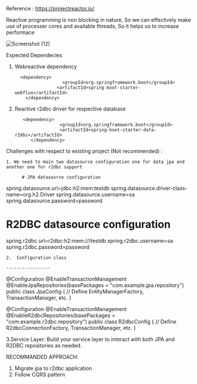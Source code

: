 Reference : https://projectreactor.io/

  Reactive programming is non blocking in nature, So we can effectively make use of processer cores and available threads, So it helps us to increase performace


  ![Screenshot (12)](https://github.com/PandiSundaram/reactive/assets/20556559/d5609b8b-fd32-435f-97d3-45fcca29e741)


Expected Dependecies
   1. Webreactive dependency

           	<dependency>
			                <groupId>org.springframework.boot</groupId>
			              <artifactId>spring-boot-starter-webflux</artifactId>
		      </dependency>
   2. Reactive r2dbc driver for respective database


             <dependency>
			               <groupId>org.springframework.boot</groupId>
			               <artifactId>spring-boot-starter-data-r2dbc</artifactId>
		        </dependency>




Challenges with respect to existing project (Not recommended) :

    1. We need to main two datasource configuration one for data jpa and another one for r2dbc support

          # JPA datasource configuration
spring.datasource.url=jdbc:h2:mem:testdb
spring.datasource.driver-class-name=org.h2.Driver
spring.datasource.username=sa
spring.datasource.password=password

# R2DBC datasource configuration
spring.r2dbc.url=r2dbc:h2:mem:///testdb
spring.r2dbc.username=sa
spring.r2dbc.password=password

    2.  Configuration class

    -----------------
@Configuration
@EnableTransactionManagement
@EnableJpaRepositories(basePackages = "com.example.jpa.repository")
public class JpaConfig {
    // Define EntityManagerFactory, TransactionManager, etc.
}

@Configuration
@EnableTransactionManagement
@EnableR2dbcRepositories(basePackages = "com.example.r2dbc.repository")
public class R2dbcConfig {
    // Define R2dbcConnectionFactory, TransactionManager, etc.
}


3.Service Layer: Build your service layer to interact with both JPA and R2DBC repositories as needed.


RECOMMANDED APPROACH:

  1. Migrate jpa to r2dbc application
  2. Follow CQRS pattern

        
